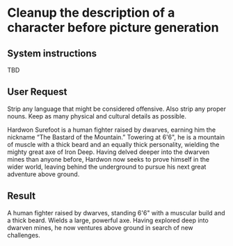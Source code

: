 # Cleanup the description of a character before picture generation

## System instructions

TBD

## User Request

Strip any language that might be considered offensive. Also strip any proper nouns. Keep as many physical and cultural details as possible.

Hardwon Surefoot is a human fighter raised by dwarves, earning him the nickname “The Bastard of the Mountain.” Towering at 6'6", he is a mountain of muscle with a thick beard and an equally thick personality, wielding the mighty great axe of Iron Deep. Having delved deeper into the dwarven mines than anyone before, Hardwon now seeks to prove himself in the wider world, leaving behind the underground to pursue his next great adventure above ground.

## Result

A human fighter raised by dwarves, standing 6'6" with a muscular build and a thick beard. Wields a large, powerful axe. Having explored deep into dwarven mines, he now ventures above ground in search of new challenges.

